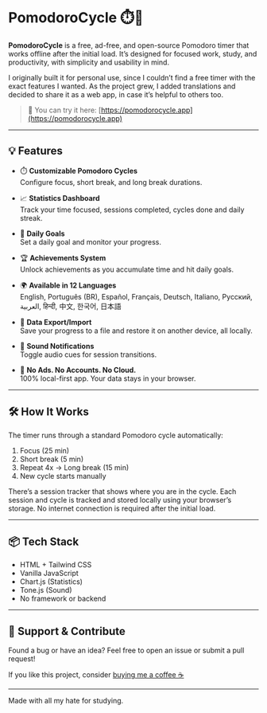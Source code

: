 # PomodoroCycle ⏱️🍅

**PomodoroCycle** is a free, ad-free, and open-source Pomodoro timer that works offline after the initial load. It’s designed for focused work, study, and productivity, with simplicity and usability in mind.

I originally built it for personal use, since I couldn’t find a free timer with the exact features I wanted. As the project grew, I added translations and decided to share it as a web app, in case it’s helpful to others too.

> 🧩 You can try it here: [https://pomodorocycle.app](https://pomodorocycle.app)

---

## 💡 Features

- ⏱️ **Customizable Pomodoro Cycles**  
  Configure focus, short break, and long break durations.

- 📈 **Statistics Dashboard**  
  Track your time focused, sessions completed, cycles done and daily streak.

- 🎯 **Daily Goals**  
  Set a daily goal and monitor your progress.

- 🏆 **Achievements System**  
  Unlock achievements as you accumulate time and hit daily goals.

- 🌍 **Available in 12 Languages**  
  English, Português (BR), Español, Français, Deutsch, Italiano, Русский, العربية, हिन्दी, 中文, 한국어, 日本語

- 🔄 **Data Export/Import**  
  Save your progress to a file and restore it on another device, all locally.

- 🔔 **Sound Notifications**  
  Toggle audio cues for session transitions.

- 🍃 **No Ads. No Accounts. No Cloud.**  
  100% local-first app. Your data stays in your browser.

---

## 🛠️ How It Works

The timer runs through a standard Pomodoro cycle automatically:

1. Focus (25 min)  
2. Short break (5 min)  
3. Repeat 4x → Long break (15 min)  
4. New cycle starts manually

There’s a session tracker that shows where you are in the cycle.
Each session and cycle is tracked and stored locally using your browser’s storage. No internet connection is required after the initial load.

---

## 📦 Tech Stack

- HTML + Tailwind CSS  
- Vanilla JavaScript  
- Chart.js (Statistics)  
- Tone.js (Sound)  
- No framework or backend

---

## 🤝 Support & Contribute

Found a bug or have an idea? Feel free to open an issue or submit a pull request!

If you like this project, consider [buying me a coffee ☕](https://buymeacoffee.com/lemonade299792458)

---


Made with all my hate for studying.
